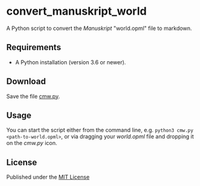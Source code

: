 # convert_manuskript_world

A Python script to convert the *Manuskript* "world.opml" file to markdown.

## Requirements

- A Python installation (version 3.6 or newer).

## Download

Save the file [cmw.py](https://raw.githubusercontent.com/peter88213/convert_manuskript-world/main/src/cmw.py).

## Usage

You can start the script either from the command line, e.g. `python3 cmw.py <path-to-world.opml>`, 
or via dragging your *world.opml* file and dropping it on the *cmw.py* icon. 

## License

Published under the [MIT License](https://opensource.org/licenses/mit-license.php)
